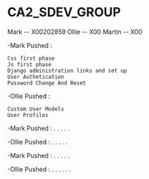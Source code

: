 # CA2_SDEV_GROUP


Mark -- X00202859
Ollie -- X00
Martin -- X00


-Mark 
Pushed :

    Css first phase
    Js first phase
    Django administration links and set up
    User Authetication
    Password Change And Reset


-Ollie 
Pushed :

    Custom User Models
    User Profiles
    


-Mark 
Pushed :
    .
    .
    .
    .
    .

-Ollie 
Pushed :
    .
    .
    .
    .
    .



-Mark 
Pushed :
    .
    .
    .
    .
    .



-Ollie 
Pushed :
    .
    .
    .
    .
    .
    .